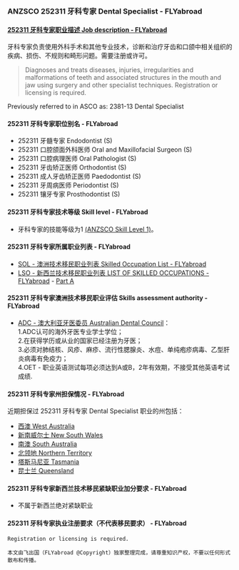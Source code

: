 ### ANZSCO 252311 牙科专家 Dental Specialist - FLYabroad ###

####  [252311 牙科专家职业描述 Job description - FLYabroad](http://www.flyabroadvisa.com/anzsco/2523.html#252311)

牙科专家负责使用外科手术和其他专业技术，诊断和治疗牙齿和口颌中相关组织的疾病、损伤、不规则和畸形问题。需要注册或许可。

> Diagnoses and treats diseases, injuries, irregularities and malformations of teeth and associated structures in the mouth and jaw using surgery and other specialist techniques. Registration or licensing is required.

Previously referred to in ASCO as:
2381-13 Dental Specialist

#### 252311 牙科专家职位别名 - FLYabroad
 
- 252311 牙髓专家 Endodontist (S)
- 252311 口腔颌面外科医师 Oral and Maxillofacial Surgeon (S)
- 252311 口腔病理医师 Oral Pathologist (S)
- 252311	 牙齿矫正医师 Orthodontist (S)
- 252311	 成人牙齿矫正医师 Paedodontist (S)
- 252311 牙周病医师 Periodontist (S)
- 252311 镶牙专家 Prosthodontist (S)

#### 252311 牙科专家技术等级 Skill level - FLYabroad

- 牙科专家的技能等级为1 [(ANZSCO Skill Level 1)](http://www.flyabroadvisa.com/anzsco/)。

#### 252311 牙科专家所属职业列表 - FLYabroad

- [SOL - 澳洲技术移民职业列表 Skilled Occupation List - FLYabroad](http://www.flyabroadvisa.com/sol/)
- [LSO - 新西兰技术移民职业列表 LIST OF SKILLED OCCUPATIONS - FLYabroad](http://nz.flyabroadvisa.com/lso/) - [Part A](parta)

#### 252311 牙科专家澳洲技术移民职业评估 Skills assessment authority - FLYabroad

- [ADC - 澳大利亚牙医委员 Australian Dental Council](http://www.flyabroadvisa.com/ass/adc.html)：   
1.ADC认可的海外牙医专业学士学位；   
2.在获得学历或从业的国家已经注册为牙医；    
3.必须对肺结核、风疹、麻疹、流行性腮腺炎、水痘、单纯疱疹病毒、乙型肝炎病毒有免疫力；  
4.OET - 职业英语测试每项必须达到A或B，2年有效期，不接受其他英语考试成绩.

#### 252311 牙科专家州担保情况 - FLYabroad

近期担保过 252311 牙科专家 Dental Specialist 职业的州包括：

- [西澳 West Australia](http://www.flyabroadvisa.com/zdb/wa.html)
- [新南威尔士 New South Wales](http://www.flyabroadvisa.com/zdb/nsw.html)
- [南澳 South Australia](http://www.flyabroadvisa.com/zdb/sa.html)
- [北领地 Northern Territory](http://www.flyabroadvisa.com/zdb/nt.html)
- [塔斯马尼亚 Tasmania](http://www.flyabroadvisa.com/zdb/tas.html)
- [昆士兰 Queensland](http://www.flyabroadvisa.com/zdb/qld.html)

#### 252311 牙科专家新西兰技术移民紧缺职业加分要求 - FLYabroad

- 不属于新西兰绝对紧缺职业  

#### 252311 牙科专家执业注册要求（不代表移民要求） - FLYabroad

    Registration or licensing is required.

`本文由飞出国（FLYabroad @Copyright）独家整理完成，请尊重知识产权，不要以任何形式散布和传播。`